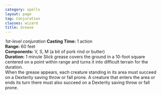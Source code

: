 ```yaml
---
category: spells
layout: page
tag: Conjuration
classes: wizard
title: Grease
---
```


_1st-level conjuration_ **Casting Time:** 1 action    
**Range:** 60 feet    
**Components:** V, S, M (a bit of pork rind or butter)    
**Duration:** 1 minute Slick grease covers the ground in a 10-foot square centered on a point within range and turns it into difficult terrain for the duration.    
When the grease appears, each creature standing in its area must succeed on a Dexterity saving throw or fall prone. A creature that enters the area or ends its turn there must also succeed on a Dexterity saving throw or fall prone. 